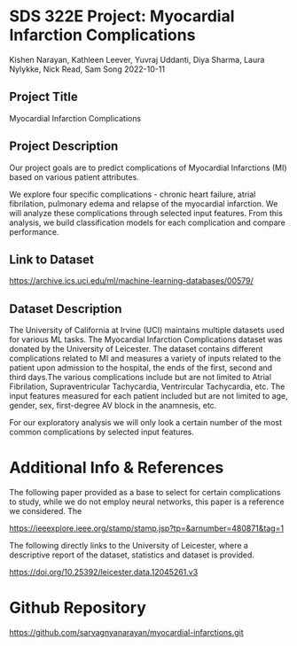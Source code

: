 SDS 322E Project: Myocardial Infarction Complications
================
Kishen Narayan, Kathleen Leever, Yuvraj Uddanti, Diya Sharma, Laura
Nylykke, Nick Read, Sam Song
2022-10-11

## Project Title

Myocardial Infarction Complications

## Project Description

Our project goals are to predict complications of Myocardial Infarctions
(MI) based on various patient attributes. 

We explore four specific complications - chronic heart failure, atrial fibrilation, pulmonary edema and relapse of the myocardial infarction. We will analyze these complications through selected input features. From this analysis, we build classification models for each complication and compare performance. 

## Link to Dataset

<https://archive.ics.uci.edu/ml/machine-learning-databases/00579/>

## Dataset Description

The University of California at Irvine (UCI) maintains multiple datasets
used for various ML tasks. The Myocardial Infarction Complications
dataset was donated by the University of Leicester. The dataset contains
different complications related to MI and measures a variety of inputs
related to the patient upon admission to the hospital, the ends of the
first, second and third days.The various complications include but are
not limited to Atrial Fibrilation, Supraventricular Tachycardia,
Ventrircular Tachycardia, etc. The input features measured for each
patient included but are not limited to age, gender, sex, first-degree
AV block in the anamnesis, etc.

For our exploratory analysis we will only look a certain number of the
most common complications by selected input features.

# Additional Info & References

The following paper provided as a base to select for certain
complications to study, while we do not employ neural networks, this
paper is a reference we considered. The

<https://ieeexplore.ieee.org/stamp/stamp.jsp?tp=&arnumber=480871&tag=1>

The following directly links to the University of Leicester, where a
descriptive report of the dataset, statistics and dataset is provided.

<https://doi.org/10.25392/leicester.data.12045261.v3>

# Github Repository

<https://github.com/sarvagnyanarayan/myocardial-infarctions.git>
